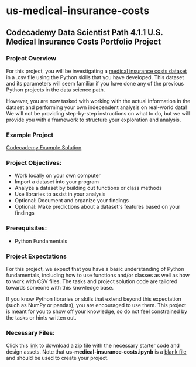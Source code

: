 # us-medical-insurance-costs
## Codecademy Data Scientist Path 4.1.1 U.S. Medical Insurance Costs Portfolio Project
### Project Overview
For this project, you will be investigating a [medical insurance costs dataset](https://www.kaggle.com/mirichoi0218/insurance) in a .csv file using the Python skills that you have developed. This dataset and its parameters will seem familiar if you have done any of the previous Python projects in the data science path.

However, you are now tasked with working with the actual information in the dataset and performing your own independent analysis on real-world data! We will not be providing step-by-step instructions on what to do, but we will provide you with a framework to structure your exploration and analysis.

### Example Project
[Codecademy Example Solution](https://content.codecademy.com/PRO/paths/data-science/python-portfolio-example-solution.zip)

### Project Objectives:
* Work locally on your own computer
* Import a dataset into your program
* Analyze a dataset by building out functions or class methods
* Use libraries to assist in your analysis
* Optional: Document and organize your findings
* Optional: Make predictions about a dataset's features based on your findings

### Prerequisites:
* Python Fundamentals

### Project Expectations
For this project, we expect that you have a basic understanding of Python fundamentals, including how to use functions and/or classes as well as how to work with CSV files. The tasks and project solution code are tailored towards someone with this knowledge base.

If you know Python libraries or skills that extend beyond this expectation (such as NumPy or pandas), you are encouraged to use them. This project is meant for you to show off your knowledge, so do not feel constrained by the tasks or hints written out.

### Necessary Files:
Click this [link](https://content.codecademy.com/PRO/paths/data-science/python-portfolio-project-starter-files.zip) to download a zip file with the necessary starter code and design assets. Note that **us-medical-insurance-costs.ipynb** is a <ins>blank file</ins> and should be used to create your project.